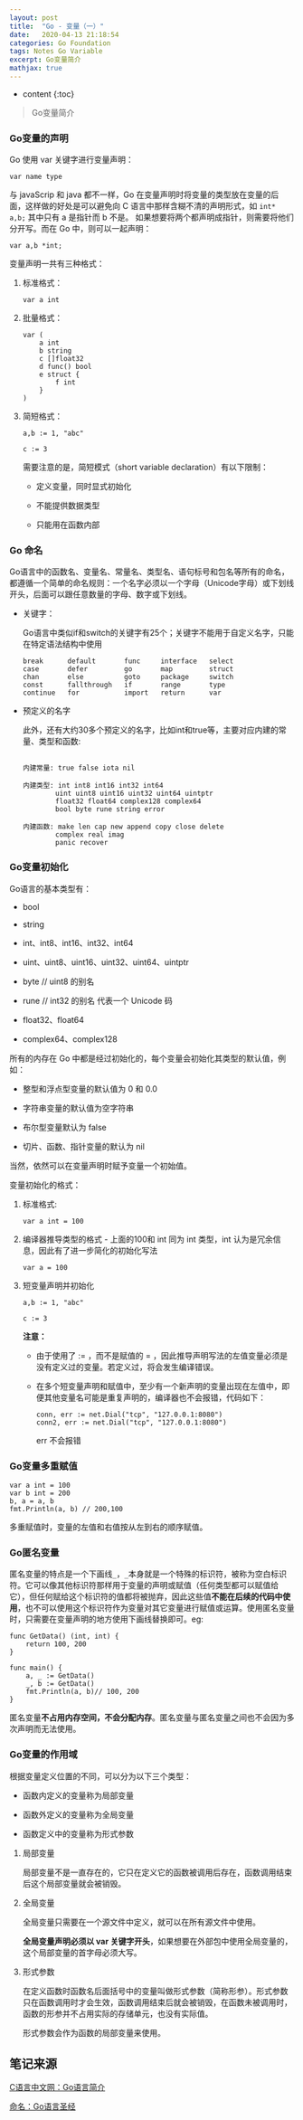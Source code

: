 ```yaml
---
layout: post
title:  "Go - 变量（一）"
date:   2020-04-13 21:18:54
categories: Go Foundation
tags: Notes Go Variable
excerpt: Go变量简介
mathjax: true
---
```


* content
{:toc}

> Go变量简介

### **Go变量的声明**

Go 使用 var 关键字进行变量声明：

```
var name type 
```

与 javaScrip 和 java 都不一样，Go 在变量声明时将变量的类型放在变量的后面，这样做的好处是可以避免向 C 语言中那样含糊不清的声明形式，如 ```int* a,b;``` 其中只有 a 是指针而 b 不是。 如果想要将两个都声明成指针，则需要将他们分开写。而在 Go 中，则可以一起声明：

```
var a,b *int;
```

变量声明一共有三种格式：

1. 标准格式： 

    ```
    var a int
    ```

2. 批量格式：

    ```
    var (
        a int
        b string
        c []float32
        d func() bool
        e struct {
            f int
        }
    )
    ```
    
3. 简短格式：

    ```
    a,b := 1, "abc"

    c := 3
    ```

    需要注意的是，简短模式（short variable declaration）有以下限制：

    - 定义变量，同时显式初始化

    - 不能提供数据类型

    - 只能用在函数内部

### **Go 命名**

Go语言中的函数名、变量名、常量名、类型名、语句标号和包名等所有的命名，都遵循一个简单的命名规则：一个名字必须以一个字母（Unicode字母）或下划线开头，后面可以跟任意数量的字母、数字或下划线。

- 关键字：

    Go语言中类似if和switch的关键字有25个；关键字不能用于自定义名字，只能在特定语法结构中使用

    ```
    break      default       func     interface   select
    case       defer         go       map         struct
    chan       else          goto     package     switch
    const      fallthrough   if       range       type
    continue   for           import   return      var
    ```

- 预定义的名字

    此外，还有大约30多个预定义的名字，比如int和true等，主要对应内建的常量、类型和函数:

    ```

    内建常量: true false iota nil

    内建类型: int int8 int16 int32 int64
            uint uint8 uint16 uint32 uint64 uintptr
            float32 float64 complex128 complex64
            bool byte rune string error

    内建函数: make len cap new append copy close delete
            complex real imag
            panic recover
    ```

### **Go变量初始化**

Go语言的基本类型有：

- bool

- string

- int、int8、int16、int32、int64

- uint、uint8、uint16、uint32、uint64、uintptr

- byte // uint8 的别名

- rune // int32 的别名 代表一个 Unicode 码

- float32、float64

- complex64、complex128

所有的内存在 Go 中都是经过初始化的，每个变量会初始化其类型的默认值，例如：

- 整型和浮点型变量的默认值为 0 和 0.0

- 字符串变量的默认值为空字符串

- 布尔型变量默认为 false

- 切片、函数、指针变量的默认为 nil

当然，依然可以在变量声明时赋予变量一个初始值。

变量初始化的格式：

1. 标准格式:

    ```
    var a int = 100
    ```

2. 编译器推导类型的格式 - 上面的100和 int 同为 int 类型，int 认为是冗余信息，因此有了进一步简化的初始化写法

    ```
    var a = 100
    ```

3. 短变量声明并初始化

    ```
    a,b := 1, "abc"

    c := 3
    ```

    **注意：**

    - 由于使用了 := ，而不是赋值的 = ，因此推导声明写法的左值变量必须是没有定义过的变量。若定义过，将会发生编译错误。

    - 在多个短变量声明和赋值中，至少有一个新声明的变量出现在左值中，即便其他变量名可能是重复声明的，编译器也不会报错，代码如下：

        ```
        conn, err := net.Dial("tcp", "127.0.0.1:8080")
        conn2, err := net.Dial("tcp", "127.0.0.1:8080")
        ```

        err 不会报错

### **Go变量多重赋值**

```
var a int = 100
var b int = 200
b, a = a, b
fmt.Println(a, b) // 200,100
```

多重赋值时，变量的左值和右值按从左到右的顺序赋值。

### **Go匿名变量**

匿名变量的特点是一个下画线```_```，```_```本身就是一个特殊的标识符，被称为空白标识符。它可以像其他标识符那样用于变量的声明或赋值（任何类型都可以赋值给它），但任何赋给这个标识符的值都将被抛弃，因此这些值**不能在后续的代码中使用**，也不可以使用这个标识符作为变量对其它变量进行赋值或运算。使用匿名变量时，只需要在变量声明的地方使用下画线替换即可。eg:

```
func GetData() (int, int) {
    return 100, 200
}

func main() {
    a, _ := GetData()
    _, b := GetData()
    fmt.Println(a, b)// 100, 200
}
```

匿名变量**不占用内存空间，不会分配内存**。匿名变量与匿名变量之间也不会因为多次声明而无法使用。

### **Go变量的作用域**

根据变量定义位置的不同，可以分为以下三个类型：

- 函数内定义的变量称为局部变量

- 函数外定义的变量称为全局变量

- 函数定义中的变量称为形式参数

1. 局部变量

    局部变量不是一直存在的，它只在定义它的函数被调用后存在，函数调用结束后这个局部变量就会被销毁。

2. 全局变量

    全局变量只需要在一个源文件中定义，就可以在所有源文件中使用。

    **全局变量声明必须以 var 关键字开头**，如果想要在外部包中使用全局变量的，这个局部变量的首字母必须大写。

3. 形式参数

    在定义函数时函数名后面括号中的变量叫做形式参数（简称形参）。形式参数只在函数调用时才会生效，函数调用结束后就会被销毁，在函数未被调用时，函数的形参并不占用实际的存储单元，也没有实际值。

    形式参数会作为函数的局部变量来使用。


## 笔记来源

[C语言中文网：Go语言简介](http://c.biancheng.net/golang/intro/)

[命名：Go语言圣经](https://docs.hacknode.org/gopl-zh/ch2/ch2-01.html)








